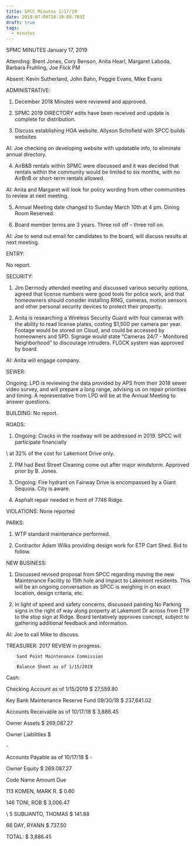 ```yaml
---
title: SPCC Minutes 1/17/19
date: 2019-07-09T20:19:08.783Z
draft: true
tags:
  - minutes
---
```

SPMC MINUTES  January 17, 2019

Attending:  Brent Jones, Cory Benson, Anita Hearl, Margaret Laboda, Barbara Fruhling, Joe Flick PM

Absent: Kevin Sutherland, John Bahn, Peggie Evans, Mike Evans

ADMINISTRATIVE:

1)  December 2018 Minutes were reviewed and approved. 

2)  SPMC 2019 DIRECTORY edits have been received and update is complete for distribution.  

3)  Discuss establishing HOA website.  Allyson Schofield with SPCC builds websites 	

AI:	Joe checking on developing website with updatable info, to eliminate annual directory.

4)  AirB&B rentals within SPMC were discussed and it was decided that rentals within the community would be limited to six months, with no AirBnB or short-term rentals allowed.

AI:	Anita and Margaret will look for policy wording from other communities to review at next meeting.

5)  Annual Meeting date changed to Sunday March 10th at 4 pm.  Dining Room Reserved. 

6)  Board member terms are 3 years.  Three roll off – three roll on. 

AI:	Joe to send out email for candidates to the board, will discuss results at next meeting.



ENTRY:  

No report.

SECURITY:

1) Jim Dermody attended meeting and discussed various security options, agreed that license numbers were good tools for police work, and that homeowners should consider installing RING, cameras, motion sensors and other personal security devices to protect their property.

2)  Anita is researching a Wireless Security Guard with four cameras with the ability to read license plates, costing $1,500 per camera per year. Footage would be stored on Cloud, and could be accessed by homeowners and SPD.  Signage would state “Cameras 24/7 - Monitored Neighborhood” to discourage intruders. FLOCK system was approved by board.

AI: Anita will engage company.



SEWER:

Ongoing: LPD is reviewing the data provided by APS from their 2018 sewer video survey, and will prepare a long range, advising us on repair priorities and timing. A representative from LPD will be at the Annual Meeting to answer questions.

BUILDING: No report.



ROADS:

1)   Ongoing:  Cracks in the roadway will be addressed in 2019.   SPCC will participate financially 

\    at 32% of the cost for Lakemont Drive only.

2)   PM had Best Street Cleaning come out after major windstorm. Approved prior by B. Jones.

3)   Ongoing:  Fire hydrant on Fairway Drive is encompassed by a Giant Sequoia.  City is aware.

4)   Asphalt repair needed in front of 7746 Ridge. 



VIOLATIONS: None reported



PARKS:

1)  WTP standard maintenance performed. 

2)  Contractor Adam Wilks providing design work for ETP Cart Shed.  Bid to follow.

 

NEW BUSINESS:

1)	Discussed revised proposal from SPCC regarding moving the new Maintenance Facility to 15th hole and impact to Lakemont residents.  This will be an ongoing conversation as SPCC is weighing in on exact location, design criteria, etc.

2)	In light of speed and safety concerns, discussed painting No Parking signs in the right of way along property at Lakemont Dr across from ETP to the stop sign at Ridge.  Board tentatively approves concept, subject to gathering additional feedback and information.

AI: Joe to call Mike to discuss.

TREASURER:  2017 REVIEW in progress. 

		Sand Point Maintenance Commission

		Balance Sheet as of 1/15/2019	

Cash:			

			

Checking Account as of 1/15/2019	                 $            27,559.80 

Key Bank Maintenance Reserve Fund 09/30/18	 $          237,641.02 

Accounts Receivable as of 10/17/18	                 $              3,886.45 			

Owner Assets		                                                 $          269,087.27 

Owner Liabilities		                                         $ 

\-   

Accounts Payable as of 10/17/18	                         $                         -   

Owner Equity		                                                 $          269.087.27 



Code 	Name 				Amount Due

113  	KOMEN, MARK R. 			$        0.60

146  	TONI,  ROB 				$ 3,006.47

\    5      	SUBIJANTO, THOMAS 		$    141.88

  66		DAY, RYANN				$    737.50

TOTAL: 	$ 3,886.45

